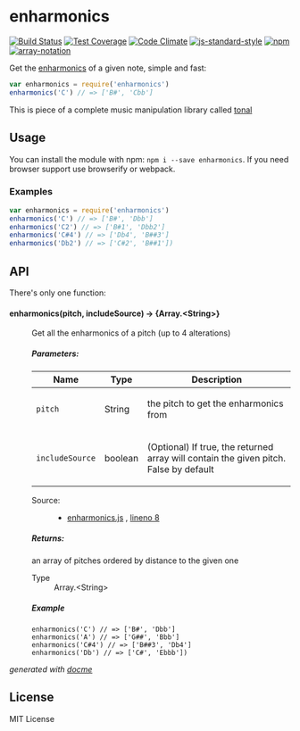 # enharmonics

[![Build Status](https://travis-ci.org/danigb/enharmonics.svg?branch=master)](https://travis-ci.org/danigb/enharmonics)
[![Test Coverage](https://codeclimate.com/github/danigb/enharmonics/badges/coverage.svg)](https://codeclimate.com/github/danigb/enharmonics/coverage)
[![Code Climate](https://codeclimate.com/github/danigb/enharmonics/badges/gpa.svg)](https://codeclimate.com/github/danigb/enharmonics)
[![js-standard-style](https://img.shields.io/badge/code%20style-standard-brightgreen.svg?style=flat)](https://github.com/feross/standard)
[![npm](https://img.shields.io/npm/v/enharmonics.svg)](https://www.npmjs.com/package/enharmonics)
[![array-notation](https://img.shields.io/badge/array--notation-compatible-yellow.svg)](https://github.com/danigb/pitch-array)

Get the [enharmonics](https://en.wikipedia.org/wiki/Enharmonic) of a given note, simple and fast:

```js
var enharmonics = require('enharmonics')
enharmonics('C') // => ['B#', 'Cbb']
```

This is piece of a complete music manipulation library called [tonal](https://github.com/danigb/tonal)

## Usage 

You can install the module with npm: `npm i --save enharmonics`. If you need browser support use browserify or webpack.

### Examples

```js
var enharmonics = require('enharmonics')
enharmonics('C') // => ['B#', 'Dbb']
enharmonics('C2') // => ['B#1', 'Dbb2']
enharmonics('C#4') // => ['Db4', 'B##3']
enharmonics('Db2') // => ['C#2', 'B##1'])
```

## API

There's only one function:

<!-- START docme generated API please keep comment here to allow auto update -->
<!-- DON'T EDIT THIS SECTION, INSTEAD RE-RUN docme TO UPDATE -->

<div>
<div class="jsdoc-githubify">
<section>
<article>
<div class="container-overview">
<dl class="details">
</dl>
</div>
<dl>
<dt>
<h4 class="name" id="enharmonics"><span class="type-signature"></span>enharmonics<span class="signature">(pitch, includeSource)</span><span class="type-signature"> &rarr; {Array.&lt;String>}</span></h4>
</dt>
<dd>
<div class="description">
<p>Get all the enharmonics of a pitch (up to 4 alterations)</p>
</div>
<h5>Parameters:</h5>
<table class="params">
<thead>
<tr>
<th>Name</th>
<th>Type</th>
<th class="last">Description</th>
</tr>
</thead>
<tbody>
<tr>
<td class="name"><code>pitch</code></td>
<td class="type">
<span class="param-type">String</span>
</td>
<td class="description last"><p>the pitch to get the enharmonics from</p></td>
</tr>
<tr>
<td class="name"><code>includeSource</code></td>
<td class="type">
<span class="param-type">boolean</span>
</td>
<td class="description last"><p>(Optional) If true, the returned array
will contain the given pitch. False by default</p></td>
</tr>
</tbody>
</table>
<dl class="details">
<dt class="tag-source">Source:</dt>
<dd class="tag-source"><ul class="dummy">
<li>
<a href="https://github.com/danigb/enharmonics/blob/next/enharmonics.js">enharmonics.js</a>
<span>, </span>
<a href="https://github.com/danigb/enharmonics/blob/next/enharmonics.js#L8">lineno 8</a>
</li>
</ul></dd>
</dl>
<h5>Returns:</h5>
<div class="param-desc">
<p>an array of pitches ordered by distance to the given one</p>
</div>
<dl>
<dt>
Type
</dt>
<dd>
<span class="param-type">Array.&lt;String></span>
</dd>
</dl>
<h5>Example</h5>
<pre class="prettyprint"><code>enharmonics('C') // => ['B#', 'Dbb']
enharmonics('A') // => ['G##', 'Bbb']
enharmonics('C#4') // => ['B##3', 'Db4']
enharmonics('Db') // => ['C#', 'Ebbb'])</code></pre>
</dd>
</dl>
</article>
</section>
</div>

*generated with [docme](https://github.com/thlorenz/docme)*
</div>
<!-- END docme generated API please keep comment here to allow auto update -->

## License

MIT License
